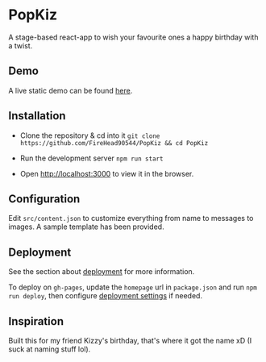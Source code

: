 # PopKiz

A stage-based react-app to wish your favourite ones a happy birthday with a twist.

## Demo
A live static demo can be found [here](https://firehead90544.github.io/PopKiz).

## Installation

- Clone the repository & cd into it
`git clone https://github.com/FireHead90544/PopKiz && cd PopKiz`

- Run the development server
`npm run start`

- Open [http://localhost:3000](http://localhost:3000) to view it in the browser.

## Configuration

Edit `src/content.json` to customize everything from name to messages to images. A sample template has been provided.

## Deployment

See the section about [deployment](https://facebook.github.io/create-react-app/docs/deployment) for more information.

To deploy on `gh-pages`, update the `homepage` url in `package.json` and run `npm run deploy`, then configure [deployment settings](https://github.com/gitname/react-gh-pages?tab=readme-ov-file#8-configure-github-pages) if needed.

## Inspiration

Built this for my friend Kizzy's birthday, that's where it got the name xD (I suck at naming stuff lol).
